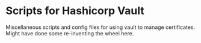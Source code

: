 # Scripts for Hashicorp Vault

Miscellaneous scripts and config files for using vault to manage certificates.
Might have done some re-inventing the wheel here.
